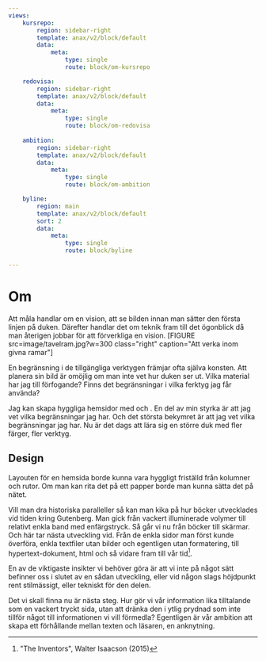 ```yaml
---
views:
    kursrepo:
        region: sidebar-right
        template: anax/v2/block/default
        data:
            meta: 
                type: single
                route: block/om-kursrepo

    redovisa:
        region: sidebar-right
        template: anax/v2/block/default
        data:
            meta: 
                type: single
                route: block/om-redovisa
                
    ambition:
        region: sidebar-right
        template: anax/v2/block/default
        data:
            meta: 
                type: single
                route: block/om-ambition

    byline:
        region: main
        template: anax/v2/block/default
        sort: 2
        data:
            meta:
                type: single
                route: block/byline

---
```

Om
=========================

Att måla handlar om en vision, att se bilden innan man sätter den första linjen
på duken. Därefter handlar det om teknik fram till det ögonblick då man återigen
jobbar för att förverkliga en vision.
[FIGURE src=image/tavelram.jpg?w=300 class="right" caption="Att verka inom givna ramar"]

En begränsning i de tillgängliga verktygen främjar ofta själva konsten. Att
planera sin bild är omöjlig om man inte vet hur duken ser ut. Vilka material har
jag till förfogande? Finns det begränsningar i vilka ferktyg jag får använda?

Jag kan skapa hyggliga hemsidor med <html> och <css>. En del av min styrka är
att jag vet vilka begränsningar jag har. Och det största bekymret är att jag vet
vilka begränsningar jag har. Nu är det dags att lära sig en större duk med fler
färger, fler verktyg.

Design
------
Layouten för en hemsida borde kunna vara hyggligt friställd från kolumner och
rutor. Om man kan rita det på ett papper borde man kunna sätta det på nätet. 

Vill man dra historiska paralleller så kan man kika på hur böcker utvecklades
vid tiden kring Gutenberg. Man gick från vackert illuminerade volymer till
relativt enkla band med enfärgstryck. Så går vi nu från böcker till skärmar. Och
här tar nästa utveckling vid. Från de enkla sidor man först kunde överföra,
enkla textfiler utan bilder och egentligen utan formatering, till
hypertext-dokument, html och så vidare fram till vår tid[^1].

En av de viktigaste insikter vi behöver göra är att vi inte på något sätt
befinner oss i slutet av en sådan utveckling, eller vid någon slags höjdpunkt
rent stilmässigt, eller tekniskt för den delen.

Det vi skall finna nu är nästa steg. Hur gör vi vår information lika tilltalande
som en vackert tryckt sida, utan att dränka den i ytlig prydnad som inte tillför
något till informationen vi vill förmedla? Egentligen är vår ambition att skapa
ett förhållande mellan texten och läsaren, en anknytning.

[^1]: "The Inventors", Walter Isaacson (2015)
